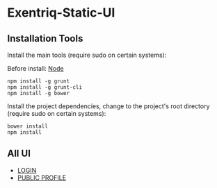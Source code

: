 # Exentriq-Static-UI

## Installation Tools

Install the main tools (require sudo on certain systems):

Before install: [Node](https://nodejs.org)

```
npm install -g grunt
npm install -g grunt-cli
npm install -g bower
```

Install the project dependencies, change to the project's root directory (require sudo on certain systems):

```
bower install
npm install
```

## All UI

- [LOGIN](https://github.com/ExentriqLtd/Exentriq-Static-UI/tree/master/ui/login)
- [PUBLIC PROFILE](https://github.com/ExentriqLtd/Exentriq-Static-UI/tree/master/ui/public_profile)